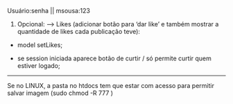 Usuário:senha || msousa:123

1. Opcional:
—> Likes (adicionar botão para ‘dar like’ e também mostrar a quantidade de likes cada publicação teve):
- model setLikes;

- se session iniciada aparece botão de curtir / só permite curtir quem estiver logado;


-------------
Se no LINUX, a pasta no htdocs tem que estar com acesso para permitir salvar imagem (sudo chmod -R 777 <nomePastaProjeto>)